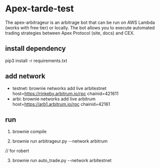 # Apex-tarde-test

The apex-arbitrageur is an arbitrage bot that can be run on AWS Lambda (works with free tier) or locally. The bot allows you to execute automated trading strategies between Apex Protocol (site, docs) and  CEX.
## install dependency
 pip3 install -r requirements.txt

## add network
 - testnet: brownie networks add live arbitestnet host=https://rinkeby.arbitrum.io/rpc chainid=421611
 -  arbi: brownie networks add live arbitrum host=https://arb1.arbitrum.io/rpc chainid=42161

## run 
1. brownie compile

2. brownie run arbitrageur.py --network arbitrum

  // for robert  

3. brownie run auto_trade.py --network arbitestnet 


